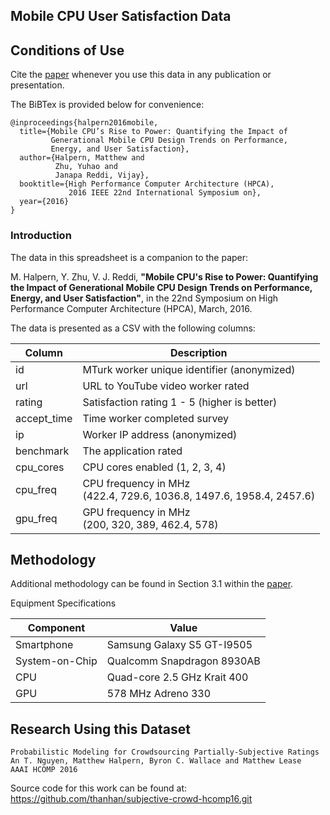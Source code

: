 ## Mobile CPU User Satisfaction Data

## Conditions of Use

Cite the [paper](http://ieeexplore.ieee.org/document/7446054/) whenever you use this data in any publication or presentation.

The BiBTex is provided below for convenience:

```
@inproceedings{halpern2016mobile,
  title={Mobile CPU’s Rise to Power: Quantifying the Impact of
         Generational Mobile CPU Design Trends on Performance,
         Energy, and User Satisfaction},
  author={Halpern, Matthew and
          Zhu, Yuhao and
          Janapa Reddi, Vijay},
  booktitle={High Performance Computer Architecture (HPCA),
             2016 IEEE 22nd International Symposium on},
  year={2016}
}
```

### Introduction

The data in this spreadsheet is a companion to the paper:

M. Halpern, Y. Zhu, V. J. Reddi, **"Mobile CPU's Rise to Power: Quantifying the Impact of Generational Mobile CPU Design Trends on Performance, Energy, and User Satisfaction"**, in the 22nd
Symposium on High Performance Computer Architecture (HPCA), March, 2016.

The data is presented as a CSV with the following columns:

| Column      | Description                                  |
|-------------|----------------------------------------------|
| id          | MTurk worker unique identifier (anonymized)  |
| url         | URL to YouTube video worker rated            |
| rating      | Satisfaction rating 1 - 5 (higher is better) |
| accept_time | Time worker completed survey                 |
| ip          | Worker IP address (anonymized)               |
| benchmark   | The application rated                        |
| cpu_cores   | CPU cores enabled (1, 2, 3, 4)               |
| cpu_freq    | CPU frequency in MHz <br/> (422.4, 729.6, 1036.8, 1497.6, 1958.4, 2457.6) |   
| gpu_freq    | GPU frequency in MHz <br/> (200, 320, 389, 462.4, 578) |

## Methodology

Additional methodology can be found in Section 3.1 within the [paper](http://ieeexplore.ieee.org/document/7446054/).

Equipment Specifications

| Component      | Value                       |
| -------------- |-----------------------------|
| Smartphone     | Samsung Galaxy S5 GT-I9505  |
| System-on-Chip | Qualcomm Snapdragon 8930AB  |
| CPU            | Quad-core 2.5 GHz Krait 400 |
| GPU            | 578 MHz Adreno 330          |

## Research Using this Dataset

```
Probabilistic Modeling for Crowdsourcing Partially-Subjective Ratings
An T. Nguyen, Matthew Halpern, Byron C. Wallace and Matthew Lease
AAAI HCOMP 2016
```

Source code for this work can be found at: https://github.com/thanhan/subjective-crowd-hcomp16.git

